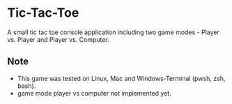 # Tic-Tac-Toe
A small tic tac toe console application including two game modes - Player vs. Player and Player vs. Computer.

## Note
* This game was tested on Linux, Mac and Windows-Terminal (pwsh, zsh, bash).
* game mode player vs computer not implemented yet.
